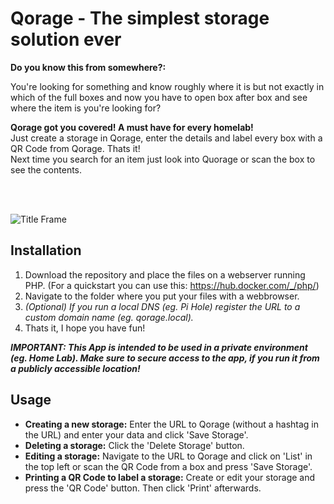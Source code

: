 # Qorage - The simplest storage solution ever

**Do you know this from somewhere?:**

You're looking for something and know roughly where it is but not exactly in which of the full boxes and now you have to open box after box and see where the item is you're looking for?

**Qorage got you covered! A must have for every homelab!**<br>
Just create a storage in Qorage, enter the details and label every box with a QR Code from Qorage. Thats it!<br>
Next time you search for an item just look into Quorage or scan the box to see the contents.

<br>
<br>

![Title Frame](https://cdn.leondierkes.de/images/qorage_title_frame.png)

## Installation

1. Download the repository and place the files on a webserver running PHP.
   (For a quickstart you can use this: https://hub.docker.com/_/php/)
3. Navigate to the folder where you put your files with a webbrowser.
4. *(Optional) If you run a local DNS (eg. Pi Hole) register the URL to a custom domain name (eg. qorage.local).*
5. Thats it, I hope you have fun!

***IMPORTANT: This App is intended to be used in a private environment (eg. Home Lab). Make sure to secure access to the app, if you run it from a publicly accessible location!***

## Usage
- **Creating a new storage:** Enter the URL to Qorage (without a hashtag in the URL) and enter your data and click 'Save Storage'.
- **Deleting a storage:** Click the 'Delete Storage' button.
- **Editing a storage:** Navigate to the URL to Qorage and click on 'List' in the top left or scan the QR Code from a box and press 'Save Storage'.
- **Printing a QR Code to label a storage:** Create or edit your storage and press the 'QR Code' button. Then click 'Print' afterwards.
